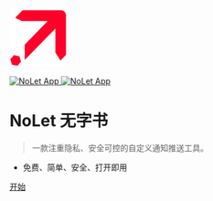 <img src="_media/logo.png" alt="logo"  height="100">


[<img src="https://is1-ssl.mzstatic.com/image/thumb/Purple221/v4/fc/78/a0/fc78a0ee-dc6b-00d9-85be-e74c24b2bcb5/AppIcon-85-220-0-4-2x.png/512x0w.webp" alt="NoLet App" height="45"> ](https://testflight.apple.com/join/PMPaM6BR)
[<img src="https://developer.apple.com/assets/elements/badges/download-on-the-app-store.svg" alt="NoLet App" height="40">](https://apps.apple.com/app/id6615073345) 



#  NoLet 无字书   


> 一款注重隐私、安全可控的自定义通知推送工具。

- 免费、简单、安全、打开即用


[开始](#NoLetApp)

